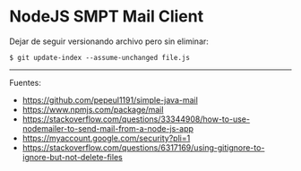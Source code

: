 # NodeJS SMPT Mail Client

Dejar de seguir versionando archivo pero sin eliminar:

    $ git update-index --assume-unchanged file.js

---

Fuentes:

+ https://github.com/pepeul1191/simple-java-mail
+ https://www.npmjs.com/package/mail
+ https://stackoverflow.com/questions/33344908/how-to-use-nodemailer-to-send-mail-from-a-node-js-app
+ https://myaccount.google.com/security?pli=1
+ https://stackoverflow.com/questions/6317169/using-gitignore-to-ignore-but-not-delete-files
